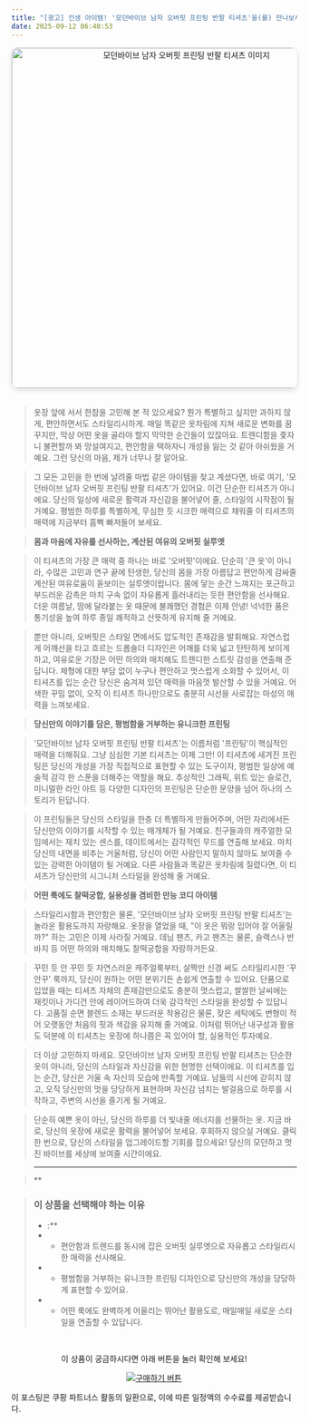 ```yaml
---
title: "[광고] 인생 아이템! '모던바이브 남자 오버핏 프린팅 반팔 티셔츠'을(를) 만나보세요."
date: 2025-09-12 06:40:53
---
```


<div align="center">
    <a href="https://link.coupang.com/re/AFFSDP?lptag=AF8916626&pageKey=8070386842&itemId=22714237854&vendorItemId=89749705261&traceid=V0-153-c747a3813ceb529b&requestid=20250912154020078179189269&token=31850C%7CMIXED" target="_blank">
        <img src="https://ads-partners.coupang.com/image1/9pSEkF7qT5CNbA6x9jhK-vMN_ssMHnRoCgHI1Y7nKmkn6UqKD1e-T1Bt5VLNLT2eEyry0xehr9V9jH1n8kQLjyXCyyUGmfyUhxLAWjvYdvGRVNVgviKm3vEhmSr5VQvJ1VBF4aTUoLQPXZlaiPzBA7wMk8WpHMKplz4Pch6tZw_DHe_ydcp4yMPUuulWChPAbO73_FPts6Kwqpk_EIJzSVzBU-skei4n32N2m4h5G7TA3NdyNop8tmMUOz-mdSlUgntvKEvIjP5bf4G7jknxWqCDIC4BLjPo13SPwspmkre3iY2C" alt="모던바이브 남자 오버핏 프린팅 반팔 티셔츠 이미지" width="600" style="max-width: 100%; height: auto; border-radius: 12px; border: 1px solid #e0e0e0; box-shadow: 0 4px 8px rgba(0,0,0,0.1);">
    </a>
</div>
<br>

> 옷장 앞에 서서 한참을 고민해 본 적 있으세요? 뭔가 특별하고 싶지만 과하지 않게, 편안하면서도 스타일리시하게. 매일 똑같은 옷차림에 지쳐 새로운 변화를 꿈꾸지만, 막상 어떤 옷을 골라야 할지 막막한 순간들이 있잖아요. 트렌디함을 좇자니 불편할까 봐 망설여지고, 편안함을 택하자니 개성을 잃는 것 같아 아쉬웠을 거예요. 그런 당신의 마음, 제가 너무나 잘 알아요.

> 그 모든 고민을 한 번에 날려줄 마법 같은 아이템을 찾고 계셨다면, 바로 여기, '모던바이브 남자 오버핏 프린팅 반팔 티셔츠'가 있어요. 이건 단순한 티셔츠가 아니에요. 당신의 일상에 새로운 활력과 자신감을 불어넣어 줄, 스타일의 시작점이 될 거예요. 평범한 하루를 특별하게, 무심한 듯 시크한 매력으로 채워줄 이 티셔츠의 매력에 지금부터 흠뻑 빠져들어 보세요.

> **몸과 마음에 자유를 선사하는, 계산된 여유의 오버핏 실루엣**

> 이 티셔츠의 가장 큰 매력 중 하나는 바로 '오버핏'이에요. 단순히 '큰 옷'이 아니라, 수많은 고민과 연구 끝에 탄생한, 당신의 몸을 가장 아름답고 편안하게 감싸줄 계산된 여유로움이 돋보이는 실루엣이랍니다. 몸에 닿는 순간 느껴지는 포근하고 부드러운 감촉은 마치 구속 없이 자유롭게 흘러내리는 듯한 편안함을 선사해요. 더운 여름날, 땀에 달라붙는 옷 때문에 불쾌했던 경험은 이제 안녕! 넉넉한 품은 통기성을 높여 하루 종일 쾌적하고 산뜻하게 유지해 줄 거예요.

> 뿐만 아니라, 오버핏은 스타일 면에서도 압도적인 존재감을 발휘해요. 자연스럽게 어깨선을 타고 흐르는 드롭숄더 디자인은 어깨를 더욱 넓고 탄탄하게 보이게 하고, 여유로운 기장은 어떤 하의와 매치해도 트렌디한 스트릿 감성을 연출해 준답니다. 체형에 대한 부담 없이 누구나 편안하고 멋스럽게 소화할 수 있어서, 이 티셔츠를 입는 순간 당신은 숨겨져 있던 매력을 마음껏 발산할 수 있을 거예요. 어색한 꾸밈 없이, 오직 이 티셔츠 하나만으로도 충분히 시선을 사로잡는 마성의 매력을 느껴보세요.

> **당신만의 이야기를 담은, 평범함을 거부하는 유니크한 프린팅**

> '모던바이브 남자 오버핏 프린팅 반팔 티셔츠'는 이름처럼 '프린팅'이 핵심적인 매력을 더해줘요. 그냥 심심한 기본 티셔츠는 이제 그만! 이 티셔츠에 새겨진 프린팅은 당신의 개성을 가장 직접적으로 표현할 수 있는 도구이자, 평범한 일상에 예술적 감각 한 스푼을 더해주는 역할을 해요. 추상적인 그래픽, 위트 있는 슬로건, 미니멀한 라인 아트 등 다양한 디자인의 프린팅은 단순한 문양을 넘어 하나의 스토리가 된답니다.

> 이 프린팅들은 당신의 스타일을 한층 더 특별하게 만들어주며, 어떤 자리에서든 당신만의 이야기를 시작할 수 있는 매개체가 될 거예요. 친구들과의 캐주얼한 모임에서는 재치 있는 센스를, 데이트에서는 감각적인 무드를 연출해 보세요. 마치 당신의 내면을 비추는 거울처럼, 당신이 어떤 사람인지 말하지 않아도 보여줄 수 있는 강력한 아이템이 될 거예요. 다른 사람들과 똑같은 옷차림에 질렸다면, 이 티셔츠가 당신만의 시그니처 스타일을 완성해 줄 거예요.

> **어떤 룩에도 찰떡궁합, 실용성을 겸비한 만능 코디 아이템**

> 스타일리시함과 편안함은 물론, '모던바이브 남자 오버핏 프린팅 반팔 티셔츠'는 놀라운 활용도까지 자랑해요. 옷장을 열었을 때, "이 옷은 뭐랑 입어야 잘 어울릴까?" 하는 고민은 이제 사라질 거예요. 데님 팬츠, 카고 팬츠는 물론, 슬랙스나 반바지 등 어떤 하의와 매치해도 찰떡궁합을 자랑하거든요.

> 꾸민 듯 안 꾸민 듯 자연스러운 캐주얼룩부터, 살짝만 신경 써도 스타일리시한 '꾸안꾸' 룩까지, 당신이 원하는 어떤 분위기든 손쉽게 연출할 수 있어요. 단품으로 입었을 때는 티셔츠 자체의 존재감만으로도 충분히 멋스럽고, 쌀쌀한 날씨에는 재킷이나 가디건 안에 레이어드하여 더욱 감각적인 스타일을 완성할 수 있답니다. 고품질 순면 블렌드 소재는 부드러운 착용감은 물론, 잦은 세탁에도 변형이 적어 오랫동안 처음의 핏과 색감을 유지해 줄 거예요. 이처럼 뛰어난 내구성과 활용도 덕분에 이 티셔츠는 옷장에 하나쯤은 꼭 있어야 할, 실용적인 투자예요.

> 더 이상 고민하지 마세요. 모던바이브 남자 오버핏 프린팅 반팔 티셔츠는 단순한 옷이 아니라, 당신의 스타일과 자신감을 위한 현명한 선택이에요. 이 티셔츠를 입는 순간, 당신은 거울 속 자신의 모습에 만족할 거예요. 남들의 시선에 갇히지 않고, 오직 당신만의 멋을 당당하게 표현하며 자신감 넘치는 발걸음으로 하루를 시작하고, 주변의 시선을 즐기게 될 거예요.

> 단순히 예쁜 옷이 아닌, 당신의 하루를 더 빛내줄 에너지를 선물하는 옷. 지금 바로, 당신의 옷장에 새로운 활력을 불어넣어 보세요. 후회하지 않으실 거예요. 클릭 한 번으로, 당신의 스타일을 업그레이드할 기회를 잡으세요! 당신의 모던하고 멋진 바이브를 세상에 보여줄 시간이에요.

> ---

> **


> ### 이 상품을 선택해야 하는 이유
> - :**
> - *   편안함과 트렌드를 동시에 잡은 오버핏 실루엣으로 자유롭고 스타일리시한 매력을 선사해요.
> - *   평범함을 거부하는 유니크한 프린팅 디자인으로 당신만의 개성을 당당하게 표현할 수 있어요.
> - *   어떤 룩에도 완벽하게 어울리는 뛰어난 활용도로, 매일매일 새로운 스타일을 연출할 수 있답니다.


<br>

<div align="center">
  <p>이 상품이 궁금하시다면 아래 버튼을 눌러 확인해 보세요!</p>
  <a href="https://link.coupang.com/re/AFFSDP?lptag=AF8916626&pageKey=8070386842&itemId=22714237854&vendorItemId=89749705261&traceid=V0-153-c747a3813ceb529b&requestid=20250912154020078179189269&token=31850C%7CMIXED" target="_blank">
    <img src="https://img.shields.io/badge/지금 바로 구매하기-FF5722?style=for-the-badge&logo=coupa&logoColor=white" alt="구매하기 버튼">
  </a>
</div>

이 포스팅은 쿠팡 파트너스 활동의 일환으로, 이에 따른 일정액의 수수료를 제공받습니다.
